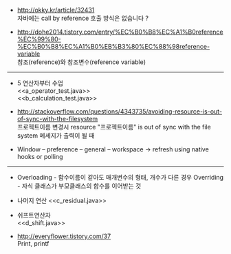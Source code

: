 - http://okky.kr/article/32431  
자바에는 call by reference 호출 방식은 없습니다 ?  
 
- http://dohe2014.tistory.com/entry/%EC%B0%B8%EC%A1%B0reference%EC%99%80-%EC%B0%B8%EC%A1%B0%EB%B3%80%EC%88%98reference-variable  
참조(reference)와 참조변수(reference variable) 
 
---

- 5 연산자부터 수업  
<<a_operator_test.java>>  
<<b_calculation_test.java>>
 
- http://stackoverflow.com/questions/4343735/avoiding-resource-is-out-of-sync-with-the-filesystem  
프로젝트이름 변경시 resource "프로젝트이름" is out of sync with the file system 
메세지가 출력이 될 때 
 
- Window – preference – general – workspace -> refresh using native hooks or polling  

---

- Overloading - 함수이름이 같아도 매개변수의 형태, 개수가 다른 경우 
Overriding - 자식 클래스가 부모클래스의 함수를 이어받는 것 
 
- 나머지 연산
<<c_residual.java>>
 
- 쉬프트연산자  
<<d_shift.java>>
  
- http://everyflower.tistory.com/37  
Print, printf
